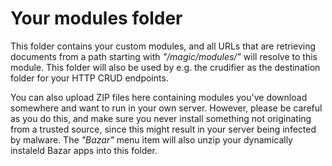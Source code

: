 
# Your modules folder

This folder contains your custom modules, and all URLs that are retrieving documents from a path starting
with _"/magic/modules/"_ will resolve to this module. This folder will also be used by e.g. the crudifier
as the destination folder for your HTTP CRUD endpoints.

You can also upload ZIP files here containing modules you've download somewhere and want to run in
your own server. However, please be careful as you do this, and make sure you never install something
not originating from a trusted source, since this might result in your server being infected by
malware. The _"Bazar"_ menu item will also unzip your dynamically instaleld Bazar apps into this
folder.
